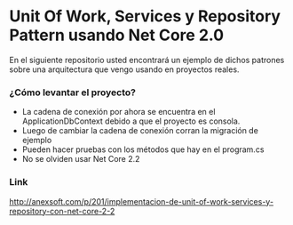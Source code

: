 # Unit Of Work, Services y Repository Pattern usando Net Core 2.0
En el siguiente repositorio usted encontrará un ejemplo de dichos patrones sobre una arquitectura que vengo usando en proyectos reales.

### ¿Cómo levantar el proyecto?
* La cadena de conexión por ahora se encuentra en el ApplicationDbContext debido a que el proyecto es consola.
* Luego de cambiar la cadena de conexión corran la migración de ejemplo
* Pueden hacer pruebas con los métodos que hay en el program.cs
* No se olviden usar Net Core 2.2

### Link
http://anexsoft.com/p/201/implementacion-de-unit-of-work-services-y-repository-con-net-core-2-2



